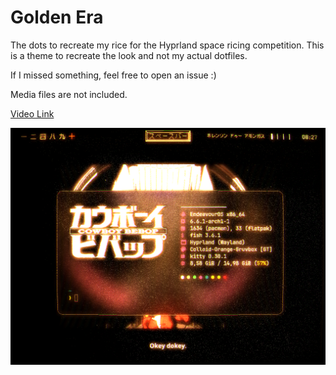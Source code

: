 # Golden Era

The dots to recreate my rice for the Hyprland space ricing competition.
This is a theme to recreate the look and not my actual dotfiles.

If I missed something, feel free to open an issue :)

Media files are not included.

[Video Link](https://mega.nz/embed/gTRjXJTa#UEVumpCyvSEbVBdZ1CItJqbUKCU6_VPlpMXM3C0-Bxc!1a)

[![Watch the video](./golden%20era%20screenshot.png)](https://mega.nz/embed/gTRjXJTa#UEVumpCyvSEbVBdZ1CItJqbUKCU6_VPlpMXM3C0-Bxc!1a)
